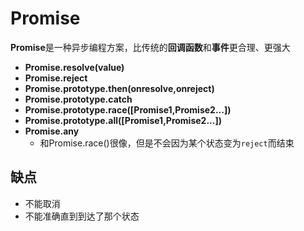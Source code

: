 # Promise

**Promise**是一种异步编程方案，比传统的**回调函数**和**事件**更合理、更强大

- **Promise.resolve(value)**
- **Promise.reject**
- **Promise.prototype.then(onresolve,onreject)**
- **Promise.prototype.catch**
- **Promise.prototype.race([Promise1,Promise2...])**
- **Promise.prototype.all([Promise1,Promise2...])**
- **Promise.any**
  - 和Promise.race()很像，但是不会因为某个状态变为`reject`而结束

## 缺点

- 不能取消
- 不能准确直到到达了那个状态